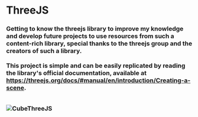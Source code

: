 # ThreeJS

<h3>

Getting to know the threejs library to improve my knowledge and develop future projects to use resources from such a content-rich library, special thanks to the threejs group and the creators of such a library.<br>
<br>This project is simple and can be easily replicated by reading the library's official documentation, available at <https://threejs.org/docs/#manual/en/introduction/Creating-a-scene>. <br><br>


 ![CubeThreeJS](https://user-images.githubusercontent.com/106937501/192276663-7ba3b1d8-7331-462f-a193-56fb8ef3396b.gif)
